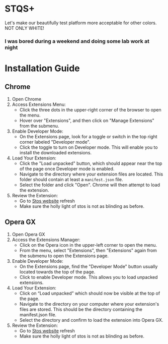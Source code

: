 # STQS+ 
Let's make our beautifully test platform more acceptable for other colors. NOT ONLY WHITE!

### I was bored during a weekend and doing some lab work at night

# Installation Guide

## Chrome
1. Open Chrome
2. Access Extensions Menu:
   - Click the three dots in the upper-right corner of the browser to open the menu.
   - Hover over "Extensions", and then click on "Manage Extensions" from the submenu. 
3. Enable Developer Mode:
   - On the Extensions page, look for a toggle or switch in the top right corner labeled "Developer mode".
   - Click the toggle to turn on Developer mode. This will enable you to install the downloaded extensions.
4. Load Your Extension:
   - Click the "Load unpacked" button, which should appear near the top of the page once Developer mode is enabled.
   - Navigate to the directory where your extension files are located. This folder should contain at least a `manifest.json` file.
   - Select the folder and click "Open". Chrome will then attempt to load the extension.
5. Review the Extension:
   - Go to [Stos website](https://stos.eti.pg.gda.pl/) refresh 
   - Make sure the holly light of stos is not as blinding as before.

## Opera GX
1. Open Opera GX
2. Access the Extensions Manager:
   - Click on the Opera icon in the upper-left corner to open the menu.
   - From the menu, select "Extensions", then "Extensions" again from the submenu to open the Extensions page.
3. Enable Developer Mode:
   - On the Extensions page, find the "Developer Mode" button usually located towards the top of the page.
   - Click to enable Developer mode. This allows you to load unpacked extensions.
4. Load Your Extension:
   - Click on “Load unpacked” which should now be visible at the top of the page.
   - Navigate to the directory on your computer where your extension's files are stored. This should be the directory containing the manifest.json file.
   - Select the directory and confirm to load the extension into Opera GX.
5. Review the Extension:
   - Go to [Stos website](https://stos.eti.pg.gda.pl/) refresh
   - Make sure the holly light of stos is not as blinding as before.

